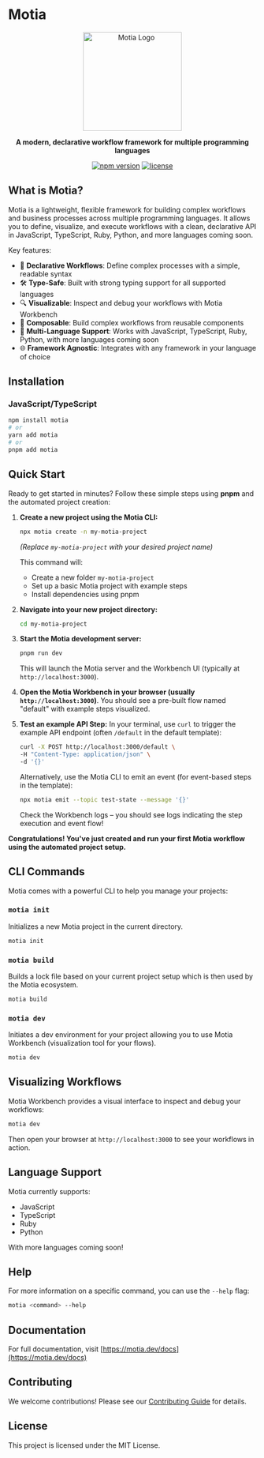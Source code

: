 # Motia

<p align="center">
  <img src="https://motia.dev/icon.png" alt="Motia Logo" width="200" />
</p>

<p align="center">
  <strong>A modern, declarative workflow framework for multiple programming languages</strong>
</p>

<p align="center">
  <a href="https://www.npmjs.com/package/motia"><img src="https://img.shields.io/npm/v/motia.svg" alt="npm version"></a>
  <a href="https://github.com/MotiaDev/motia/blob/main/LICENSE"><img src="https://img.shields.io/badge/license-MIT-blue.svg" alt="license"></a>
</p>

## What is Motia?

Motia is a lightweight, flexible framework for building complex workflows and business processes across multiple programming languages. It allows you to define, visualize, and execute workflows with a clean, declarative API in JavaScript, TypeScript, Ruby, Python, and more languages coming soon.

Key features:
- 🔄 **Declarative Workflows**: Define complex processes with a simple, readable syntax
- 🛠️ **Type-Safe**: Built with strong typing support for all supported languages
- 🔍 **Visualizable**: Inspect and debug your workflows with Motia Workbench
- 🧩 **Composable**: Build complex workflows from reusable components
- 🚀 **Multi-Language Support**: Works with JavaScript, TypeScript, Ruby, Python, with more languages coming soon
- 🌐 **Framework Agnostic**: Integrates with any framework in your language of choice

## Installation

### JavaScript/TypeScript
```sh
npm install motia
# or
yarn add motia
# or
pnpm add motia
```

## Quick Start

Ready to get started in minutes? Follow these simple steps using **pnpm** and the automated project creation:

1.  **Create a new project using the Motia CLI:**

    ```bash
    npx motia create -n my-motia-project
    ```
    *(Replace `my-motia-project` with your desired project name)*

    This command will:
    * Create a new folder `my-motia-project`
    * Set up a basic Motia project with example steps
    * Install dependencies using pnpm

2.  **Navigate into your new project directory:**

    ```bash
    cd my-motia-project
    ```

3.  **Start the Motia development server:**

    ```bash
    pnpm run dev
    ```

    This will launch the Motia server and the Workbench UI (typically at `http://localhost:3000`).

4.  **Open the Motia Workbench in your browser (usually `http://localhost:3000`)**. You should see a pre-built flow named "default" with example steps visualized.

5.  **Test an example API Step:** In your terminal, use `curl` to trigger the example API endpoint (often `/default` in the default template):

    ```bash
    curl -X POST http://localhost:3000/default \
    -H "Content-Type: application/json" \
    -d '{}'
    ```

    Alternatively, use the Motia CLI to emit an event (for event-based steps in the template):

    ```bash
    npx motia emit --topic test-state --message '{}'
    ```

    Check the Workbench logs – you should see logs indicating the step execution and event flow!

**Congratulations! You've just created and run your first Motia workflow using the automated project setup.**
## CLI Commands

Motia comes with a powerful CLI to help you manage your projects:

### `motia init`

Initializes a new Motia project in the current directory.

```sh
motia init
```

### `motia build`

Builds a lock file based on your current project setup which is then used by the Motia ecosystem.

```sh
motia build
```

### `motia dev`

Initiates a dev environment for your project allowing you to use Motia Workbench (visualization tool for your flows).

```sh
motia dev
```

## Visualizing Workflows

Motia Workbench provides a visual interface to inspect and debug your workflows:

```sh
motia dev
```

Then open your browser at `http://localhost:3000` to see your workflows in action.

## Language Support

Motia currently supports:
- JavaScript
- TypeScript
- Ruby
- Python

With more languages coming soon!

## Help

For more information on a specific command, you can use the `--help` flag:

```sh
motia <command> --help
```

## Documentation

For full documentation, visit [https://motia.dev/docs](https://motia.dev/docs)

## Contributing

We welcome contributions! Please see our [Contributing Guide](https://github.com/MotiaDev/motia/blob/main/CONTRIBUTING.md) for details.

## License

This project is licensed under the MIT License.
